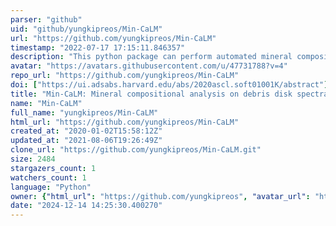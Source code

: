 ```yaml
---
parser: "github"
uid: "github/yungkipreos/Min-CaLM"
url: "https://github.com/yungkipreos/Min-CaLM"
timestamp: "2022-07-17 17:15:11.846357"
description: "This python package can perform automated mineral compositional analysis on debris disk spectra. It will determine which minerals are present and what their relative abundances are within the debris disk. This code is used in a paper that has been submitted to the American Journal of Undergraduate Research (AJUR), titled An Unbiased Mineral Compositional Analysis Technique for Debris Disks by Yung Kipreos and Dr. Inseok Song.."
avatar: "https://avatars.githubusercontent.com/u/47731788?v=4"
repo_url: "https://github.com/yungkipreos/Min-CaLM"
doi: ["https://ui.adsabs.harvard.edu/abs/2020ascl.soft01001K/abstract"]
title: "Min-CaLM: Mineral compositional analysis on debris disk spectra"
name: "Min-CaLM"
full_name: "yungkipreos/Min-CaLM"
html_url: "https://github.com/yungkipreos/Min-CaLM"
created_at: "2020-01-02T15:58:12Z"
updated_at: "2021-08-06T19:26:49Z"
clone_url: "https://github.com/yungkipreos/Min-CaLM.git"
size: 2484
stargazers_count: 1
watchers_count: 1
language: "Python"
owner: {"html_url": "https://github.com/yungkipreos", "avatar_url": "https://avatars.githubusercontent.com/u/47731788?v=4", "login": "yungkipreos", "type": "User"}
date: "2024-12-14 14:25:30.400270"
---
```

